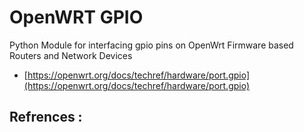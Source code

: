 # OpenWRT GPIO 

Python Module for interfacing gpio pins on OpenWrt Firmware based Routers and Network Devices 



- [https://openwrt.org/docs/techref/hardware/port.gpio](https://openwrt.org/docs/techref/hardware/port.gpio)

## Refrences :